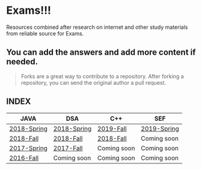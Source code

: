 # Exams!!!

Resources combined after research on internet and other study materials from reliable source for Exams.

## You can add the answers and add more content if needed.

> Forks are a great way to contribute to a repository. After forking a repository, you can send the original author a pull request.

## INDEX

JAVA | DSA | C++ | SEF
-----|-----|-----|----
[2018-Spring](JAVA/2018-Spring.md) | [2018-Spring](DSA/2018-Spring.md) | [2019-Fall](C++/2019-Fall.md) | [2019-Spring](SEF/2019-Spring.md)
[2018-Fall](JAVA/2018-Fall.md) | [2018-Fall](DSA/2018-Fall.md) | [2018-Fall](C++/2018-Fall.md) | Coming soon
[2017-Spring](JAVA/2017-Spring.md) | [2017-Fall](DSA/2017-Fall.md) | Coming soon| Coming soon
[2016-Fall](JAVA/2016-Fall.md) | Coming soon | Coming soon| Coming soon
